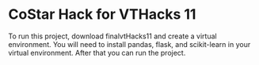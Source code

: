 # CoStar Hack for VTHacks 11
To run this project, download finalvtHacks11 and create a virtual environment. You will need to install pandas, flask, and scikit-learn in your virtual environment. After that you can run the project.
